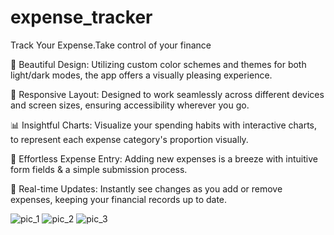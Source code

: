 # expense_tracker

Track Your Expense.Take control of your finance

🎨 Beautiful Design: Utilizing custom color schemes and themes for both light/dark modes, the app offers a visually pleasing experience.

📱 Responsive Layout: Designed to work seamlessly across different devices and screen sizes, ensuring accessibility wherever you go.

📊 Insightful Charts: Visualize your spending habits with interactive charts, to represent each expense category's proportion visually.

📝 Effortless Expense Entry: Adding new expenses is a breeze with intuitive form fields & a simple submission process.

🔄 Real-time Updates: Instantly see changes as you add or remove expenses, keeping your financial records up to date.

![pic_1](https://github.com/Mdsadiq03/Flutter-Projects/assets/95992586/8832c30e-8cac-4282-9ccd-d479deee1d4f)
![pic_2](https://github.com/Mdsadiq03/Flutter-Projects/assets/95992586/e5fe79dc-955e-41ba-a67e-85453c640dae)
![pic_3](https://github.com/Mdsadiq03/Flutter-Projects/assets/95992586/419fc7cc-331c-4465-9add-9402daa601de)




